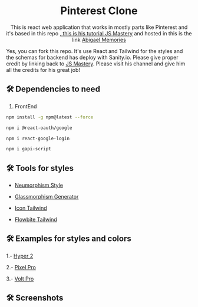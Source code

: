 <h1 align="center">
  Pinterest Clone
</h1>
<p align="center">
  This is react web application that works in mostly parts like Pinterest and it's based in this repo <a href="[https://github.com/Wanderson-Magalhaes/Login_With_PySide6_And_VSCode](https://github.com/adrianhajdin/project_shareme_social_media)" Adrian Hajdin - JS Mastery</a>, this is his tutorial <a href="https://youtu.be/XxXyfkrP298" target="_blank">JS Mastery</a> and hosted in this is the link <a href="https://abigaelmemories.netlify.app/" target="_blank">Abigael Memories</a>
</p>

Yes, you can fork this repo. It's use React and Tailwind for the styles and the schemas for backend has deploy with Sanity.io. Please give proper credit by linking back to <a href="https://www.youtube.com/@javascriptmastery">JS Mastery</a>. Please visit his channel and give him all the credits for his great job!

## 🛠 Dependencies to need

1. FrontEnd

  ```sh
  npm install -g npm@latest --force
  ```
  ```sh
  npm i @react-oauth/google
  ```
  ```sh
  npm i react-google-login
  ```
  ```sh
  npm i gapi-script
  ```
   
## 🛠 Tools for styles

  * [Neumorphism Style](https://demo.themesberg.com/neumorphism-ui/html/components/all.html)

  * [Glassmorphism Generator](https://hype4.academy/tools/glassmorphism-generator)

  * [Icon Tailwind](https://demo.themesberg.com/windster-pro/)

  * [Flowbite Tailwind](https://flowbite.com/docs/components/buttons/)


## 🛠 Examples for styles and colors

  1.- [Hyper 2](https://coderthemes.com/hyper_2/saas/index.html)

  2.- [Pixel Pro](https://demo.themesberg.com/pixel-pro/v5/index.html)

  3.- [Volt Pro](https://demo.themesberg.com/volt-pro-react/#/components/buttons)
  
## 🛠 Screenshots



